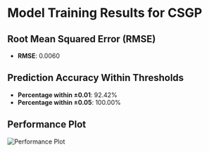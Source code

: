 # Model Training Results for CSGP

## Root Mean Squared Error (RMSE)
- **RMSE**: 0.0060

## Prediction Accuracy Within Thresholds
- **Percentage within ±0.01**: 92.42%
- **Percentage within ±0.05**: 100.00%

## Performance Plot
![Performance Plot](../imgs/CSGP.png)
